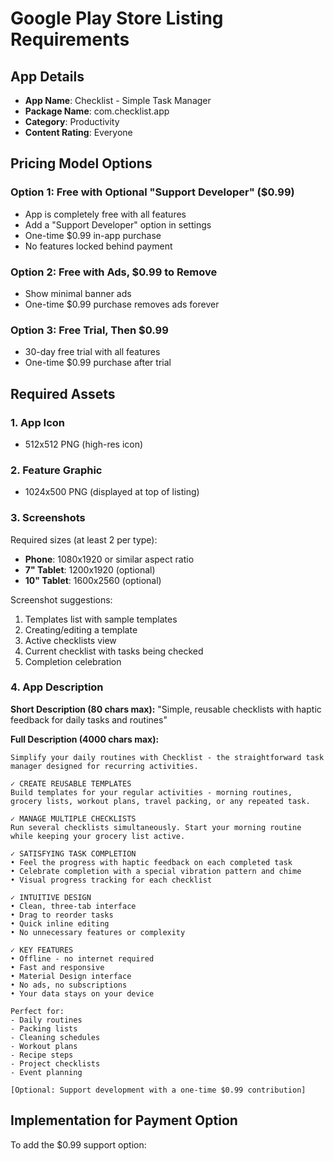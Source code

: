 # Google Play Store Listing Requirements

## App Details
- **App Name**: Checklist - Simple Task Manager
- **Package Name**: com.checklist.app
- **Category**: Productivity
- **Content Rating**: Everyone

## Pricing Model Options

### Option 1: Free with Optional "Support Developer" ($0.99)
- App is completely free with all features
- Add a "Support Developer" option in settings
- One-time $0.99 in-app purchase
- No features locked behind payment

### Option 2: Free with Ads, $0.99 to Remove
- Show minimal banner ads
- One-time $0.99 purchase removes ads forever

### Option 3: Free Trial, Then $0.99
- 30-day free trial with all features
- One-time $0.99 purchase after trial

## Required Assets

### 1. App Icon
- 512x512 PNG (high-res icon)

### 2. Feature Graphic
- 1024x500 PNG (displayed at top of listing)

### 3. Screenshots
Required sizes (at least 2 per type):
- **Phone**: 1080x1920 or similar aspect ratio
- **7" Tablet**: 1200x1920 (optional)
- **10" Tablet**: 1600x2560 (optional)

Screenshot suggestions:
1. Templates list with sample templates
2. Creating/editing a template
3. Active checklists view
4. Current checklist with tasks being checked
5. Completion celebration

### 4. App Description

**Short Description (80 chars max):**
"Simple, reusable checklists with haptic feedback for daily tasks and routines"

**Full Description (4000 chars max):**
```
Simplify your daily routines with Checklist - the straightforward task manager designed for recurring activities.

✓ CREATE REUSABLE TEMPLATES
Build templates for your regular activities - morning routines, grocery lists, workout plans, travel packing, or any repeated task.

✓ MANAGE MULTIPLE CHECKLISTS
Run several checklists simultaneously. Start your morning routine while keeping your grocery list active.

✓ SATISFYING TASK COMPLETION
• Feel the progress with haptic feedback on each completed task
• Celebrate completion with a special vibration pattern and chime
• Visual progress tracking for each checklist

✓ INTUITIVE DESIGN
• Clean, three-tab interface
• Drag to reorder tasks
• Quick inline editing
• No unnecessary features or complexity

✓ KEY FEATURES
• Offline - no internet required
• Fast and responsive
• Material Design interface
• No ads, no subscriptions
• Your data stays on your device

Perfect for:
- Daily routines
- Packing lists
- Cleaning schedules
- Workout plans
- Recipe steps
- Project checklists
- Event planning

[Optional: Support development with a one-time $0.99 contribution]
```

## Implementation for Payment Option

To add the $0.99 support option: